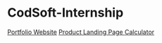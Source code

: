 # CodSoft-Internship
<a href="https://engineeralihamza.github.io/CodSoft-Internship/Task1-Portfolio%20Website/"> Portfolio Website</a>
<a href="https://engineeralihamza.github.io/CodSoft-Internship/Task2-Product%20Landing%20Page/"> Product Landing Page </a>
<a href="https://engineeralihamza.github.io/CodSoft-Internship/Task3-Calculator/"> Calculator </a>
